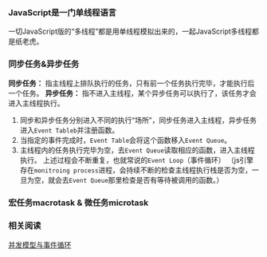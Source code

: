 

### JavaScript是一门单线程语言
  
  一切JavaScript版的“多线程”都是用单线程模拟出来的，一起JavaScript多线程都是纸老虎。


### 同步任务&异步任务

  **同步任务：** 指主线程上排队执行的任务，只有前一个任务执行完毕，才能执行后一个任务。
  **异步任务：** 指不进入主线程，某个异步任务可以执行了，该任务才会进入主线程执行。
  
  1. 同步和异步任务分别进入不同的执行“场所”，同步任务进入主线程，异步任务进入`Event Tableb`并注册函数。
  2. 当指定的事件完成时，`Event Table`会将这个函数移入`Event Queue`。
  3. 主线程内的任务执行完毕为空，去`Event Queue`读取相应的函数，进入主线程执行。
  上述过程会不断重复，也就常说的`Event Loop`（事件循环）
  （js引擎存在`monitroing process`进程，会持续不断的检查主线程执行栈是否为空，一旦为空，就会去`Event Queue`那里检查是否有等待被调用的函数。）
  
  
  
### 宏任务macrotask & 微任务microtask

### 相关阅读

  [并发模型与事件循环](https://developer.mozilla.org/zh-CN/docs/Web/JavaScript/EventLoop)


